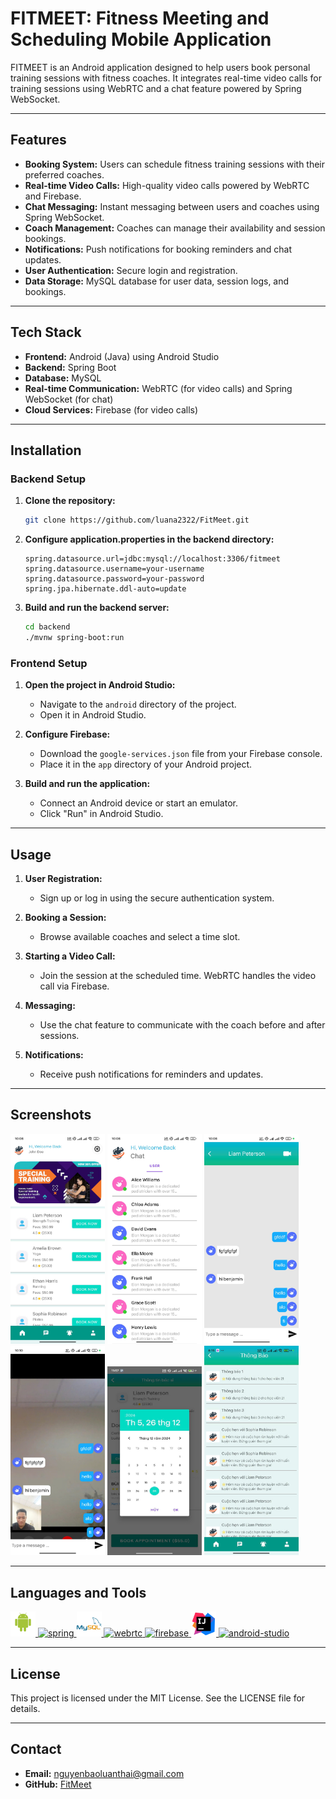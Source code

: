 # FITMEET: Fitness Meeting and Scheduling Mobile Application

FITMEET is an Android application designed to help users book personal training sessions with fitness coaches. It integrates real-time video calls for training sessions using WebRTC and a chat feature powered by Spring WebSocket.

---

## Features

- **Booking System:** Users can schedule fitness training sessions with their preferred coaches.
- **Real-time Video Calls:** High-quality video calls powered by WebRTC and Firebase.
- **Chat Messaging:** Instant messaging between users and coaches using Spring WebSocket.
- **Coach Management:** Coaches can manage their availability and session bookings.
- **Notifications:** Push notifications for booking reminders and chat updates.
- **User Authentication:** Secure login and registration.
- **Data Storage:** MySQL database for user data, session logs, and bookings.

---

## Tech Stack

- **Frontend:** Android (Java) using Android Studio
- **Backend:** Spring Boot
- **Database:** MySQL
- **Real-time Communication:** WebRTC (for video calls) and Spring WebSocket (for chat)
- **Cloud Services:** Firebase (for video calls)

---

## Installation

### Backend Setup

1. **Clone the repository:**
   ```bash
   git clone https://github.com/luana2322/FitMeet.git
   ```

2. **Configure application.properties in the backend directory:**
   ```properties
   spring.datasource.url=jdbc:mysql://localhost:3306/fitmeet
   spring.datasource.username=your-username
   spring.datasource.password=your-password
   spring.jpa.hibernate.ddl-auto=update
   ```

3. **Build and run the backend server:**
   ```bash
   cd backend
   ./mvnw spring-boot:run
   ```

### Frontend Setup

1. **Open the project in Android Studio:**
   - Navigate to the `android` directory of the project.
   - Open it in Android Studio.

2. **Configure Firebase:**
   - Download the `google-services.json` file from your Firebase console.
   - Place it in the `app` directory of your Android project.

3. **Build and run the application:**
   - Connect an Android device or start an emulator.
   - Click "Run" in Android Studio.

---

## Usage

1. **User Registration:**
   - Sign up or log in using the secure authentication system.

2. **Booking a Session:**
   - Browse available coaches and select a time slot.

3. **Starting a Video Call:**
   - Join the session at the scheduled time. WebRTC handles the video call via Firebase.

4. **Messaging:**
   - Use the chat feature to communicate with the coach before and after sessions.

5. **Notifications:**
   - Receive push notifications for reminders and updates.

---

## Screenshots

<p align="left">
  <img src="image 1.jpg" alt="Home Screen" width="30%"/> 
  <img src="image2.jpg" alt="Booking Screen" width="30%"/> 
  <img src="image3.jpg" alt="Chat" width="30%"/> 
  <img src="image4.jpg" alt="Video Call" width="30%"/> 
  <img src="image5.jpg" alt="BookCoach" width="30%"/> 
  <img src="image6.jpg" alt="Notification" width="30%"/> 
</p>

---

## Languages and Tools


<p align="left">
  <a href="https://developer.android.com" target="_blank" rel="noreferrer"> <img src="https://raw.githubusercontent.com/devicons/devicon/master/icons/android/android-original-wordmark.svg" alt="android" width="40" height="40"/> </a>
  <a href="https://spring.io" target="_blank" rel="noreferrer"> <img src="https://www.vectorlogo.zone/logos/springio/springio-icon.svg" alt="spring" width="40" height="40"/> </a>
  <a href="https://www.mysql.com" target="_blank" rel="noreferrer"> <img src="https://raw.githubusercontent.com/devicons/devicon/master/icons/mysql/mysql-original-wordmark.svg" alt="mysql" width="40" height="40"/> </a>
  <a href="https://webrtc.org" target="_blank" rel="noreferrer"> <img src="https://webrtc.github.io/webrtc-org/assets/images/webrtc-logo-vert-retro-255x305.png" alt="webrtc" width="40" height="40"/> </a>
  <a href="https://firebase.google.com" target="_blank" rel="noreferrer"> <img src="https://www.vectorlogo.zone/logos/firebase/firebase-icon.svg" alt="firebase" width="40" height="40"/> </a>
  <a href="https://www.jetbrains.com/idea/" target="_blank" rel="noreferrer"> <img src="https://raw.githubusercontent.com/devicons/devicon/master/icons/intellij/intellij-original.svg" alt="intellij" width="40" height="40"/> </a>
  <a href="https://developer.android.com/studio" target="_blank" rel="noreferrer"> <img src="https://upload.wikimedia.org/wikipedia/commons/thumb/5/51/Android_Studio_Logo_2024.svg/800px-Android_Studio_Logo_2024.svg.png" alt="android-studio" width="40" height="40"/> </a>
</p>


---

## License

This project is licensed under the MIT License. See the LICENSE file for details.

---

## Contact

- **Email:** nguyenbaoluanthai@gmail.com
- **GitHub:** [FitMeet](https://github.com/luana2322/FITMEET)





